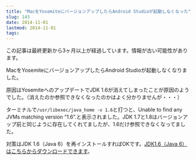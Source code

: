 ```yaml
---
title: "MacをYosemiteにバージョンアップしたらAndroid Studioが起動しなくなった"
slug: 143
date: 2014-11-01
lastmod: 2014-11-01
tags: 
---
```


<div id="wppda_alert">この記事は最終更新から3ヶ月以上が経過しています。情報が古い可能性があります。</div><p>MacをYosemiteにバージョンアップしたらAndroid Studioが起動しなくなりました。</p>
<p>原因はYosemiteへのアップデートでJDK 1.6が消えてしまったことが原因のようでした。（消えたのか参照できなくなったのかはよく分かりませんが・・・）</p>
<p>ターミナルで<code>/usr/libexec/java_home -v 1.6</code>と打つと、Unable to find any JVMs matching version &#8220;1.6&#8221;.と表示されました。JDK 1.7と1.8はバージョンアップ前と同じように存在してくれてましたが、1.6だけ参照できなくなってました。</p>
<p>対策はJDK 1.6（Java 6）を再インストールすればOKです。<a href="http://support.apple.com/kb/DL1572">JDK1.6（Java 6）はこちらからダウンロードできます</a>。</p>

  